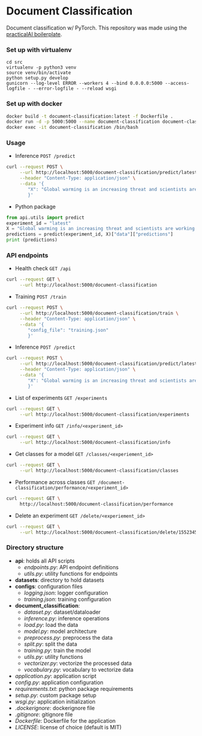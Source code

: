 # Document Classification

Document classification w/ PyTorch. This repository was made using the [practicalAI boilerplate](https://github.com/practicalAI/boilerplate).

### Set up with virtualenv
```
cd src
virtualenv -p python3 venv
source venv/bin/activate
python setup.py develop
gunicorn --log-level ERROR --workers 4 --bind 0.0.0.0:5000 --access-logfile - --error-logfile - --reload wsgi
```

### Set up with docker
```bash
docker build -t document-classification:latest -f Dockerfile .
docker run -d -p 5000:5000 --name document-classification document-classification:latest
docker exec -it document-classification /bin/bash
```

### Usage
- Inference `POST /predict`
```bash
curl --request POST \
     --url http://localhost:5000/document-classification/predict/latest \
     --header "Content-Type: application/json" \
     --data '{
        "X": "Global warming is an increasing threat and scientists are working to find a solution."
        }'
```
- Python package
```python
from api.utils import predict
experiment_id = "latest"
X = "Global warming is an increasing threat and scientists are working to find a solution."
predictions = predict(experiment_id, X)["data"]["predictions"]
print (predictions)
```

### API endpoints
- Health check `GET /api`
```bash
curl --request GET \
     --url http://localhost:5000/document-classification
```

- Training `POST /train`
```bash
curl --request POST \
     --url http://localhost:5000/document-classification/train \
     --header "Content-Type: application/json" \
     --data '{
        "config_file": "training.json"
        }'
```

- Inference `POST /predict`
```bash
curl --request POST \
     --url http://localhost:5000/document-classification/predict/latest \
     --header "Content-Type: application/json" \
     --data '{
        "X": "Global warming is an increasing threat and scientists are working to find a solution."
        }'
```

- List of experiments `GET /experiments`
```bash
curl --request GET \
     --url http://localhost:5000/document-classification/experiments
```

- Experiment info `GET /info/<experiment_id>`
```bash
curl --request GET \
     --url http://localhost:5000/document-classification/info
```

- Get classes for a model `GET /classes/<experiement_id>`
```bash
curl --request GET \
     --url http://localhost:5000/document-classification/classes
```

- Performance across classes `GET /document-classification/performance/<experiment_id>`
```bash
curl --request GET \
     http://localhost:5000/document-classification/performance
```

- Delete an experiment `GET /delete/<experiement_id>`
```bash
curl --request GET \
     --url http://localhost:5000/document-classification/delete/1552345515_21f4c3ae-4452-11e9-ab10-f0189887caab
```

### Directory structure
- **api**: holds all API scripts
    - *endpoints.py*: API endpoint definitions
    - *utils.py*: utility functions for endpoints
- **datasets**: directory to hold datasets
- **configs**: configuration files
    - *logging.json*: logger configuration
    - *training.json*: training configuration
- **document_classification**:
    - *dataset.py*: dataset/dataloader
    - *inference.py*: inference operations
    - *load.py*: load the data
    - *model.py*: model architecture
    - *preprocess.py*: preprocess the data
    - *split.py*: split the data
    - *training.py*: train the model
    - *utils.py*: utility functions
    - *vectorizer.py*: vectorize the processed data
    - *vocabulary.py*: vocabulary to vectorize data
- *application.py*: application script
- *config.py*: application configuration
- *requirements.txt*: python package requirements
- *setup.py*: custom package setup
- *wsgi.py*: application initialization
- *.dockerignore*: dockerignore file
- *.gitignore*: gitignore file
- *Dockerfile*: Dockerfile for the application
- *LICENSE*: license of choice (default is MIT)

